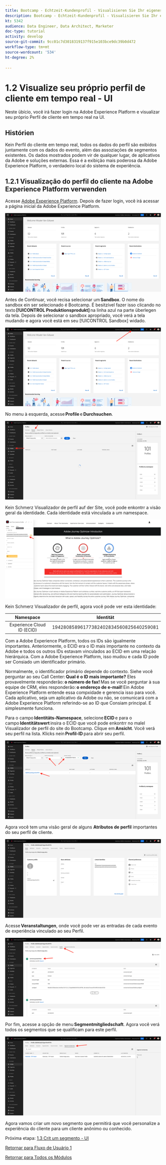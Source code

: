 ```yaml
---
title: Bootcamp - Echtzeit-Kundenprofil - Visualisieren Sie Ihr eigenes Echtzeit-Kundenprofil - UI - Brasilien
description: Bootcamp - Echtzeit-Kundenprofil - Visualisieren Sie Ihr eigenes Echtzeit-Kundenprofil - UI - Brasilien
kt: 5342
audience: Data Engineer, Data Architect, Marketer
doc-type: tutorial
activity: develop
source-git-commit: 9cc01c7d3018319137f915e103bce9dc39b0d472
workflow-type: tm+mt
source-wordcount: '534'
ht-degree: 2%

---
```


# 1.2 Visualize seu próprio perfil de cliente em tempo real - UI

Neste übício, você irá fazer login na Adobe Experience Platform e visualizar seu próprio Perfil de cliente em tempo real na UI.

## Histórien

Kein Perfil do cliente em tempo real, todos os dados do perfil são exibidos juntamente com os dados do evento, além das assoziações de segmentos existentes. Os dados mostrados podem vir de qualquer lugar, de aplicativos da Adobe e soluções externas. Essa é a exibição mais poderosa da Adobe Experience Platform, o verdadeiro local do sistema de experiência.

## 1.2.1 Visualização do perfil do cliente na Adobe Experience Platform verwenden

Acesse [Adobe Experience Platform](https://experience.adobe.com/platform). Depois de fazer login, você irá acessar a página inicial da Adobe Experience Platform.

![Datenaufnahme](./images/home.png)

Antes de Continuar, você recisa selecionar um **Sandbox**. O nome do sandbox ein ser selecionado é Bootcamp. É besitzível fazer isso clicando no texto **[!UICONTROL Produktionsprodukt]** na linha azul na parte überlegen da tela. Depois de selecionar o sandbox apropriado, você verá a tela mudando e agora você está em seu [!UICONTROL Sandbox] widado.

![Datenaufnahme](./images/sb1.png)

No menu à esquerda, acesse **Profile** e **Durchsuchen**.

![Kundenprofil](./images/homemenu.png)

Kein Schmerz Visualizador de perfil auf der Site, você pode enkontrr a visão geral da identidade. Cada identidade está vinculada a um namespace.

![Kundenprofil](./images/identities.png)

Kein Schmerz Visualizador de perfil, agora você pode ver esta identidade:

| Namespace | Identität |
|:-------------:| :---------------:|
| Experience Cloud ID (ECID) | 19428085896177382402834560825640259081 |

Com a Adobe Experience Platform, todos os IDs são igualmente importantes. Anteriormente, o ECID era o ID mais importante no contexto da Adobe e todos os outros IDs estavam vinculados ao ECID em uma relação hierárquica. Com a Adobe Experience Platform, isso mudou e cada ID pode ser Consiado um identificador primário.

Normalmente, o identificador primário depende do contexto. Siehe você perguntar ao seu Call Center: **Qual é o ID mais importante?** Eles provavelmente responderão: **o número de fax!** Mas se você perguntar à sua equipe de CRM, eles responderão: **o endereço de e-mail!** Ein Adobe Experience Platform entende essa compxidade e gerencia isso para você. Cada aplicativo, seja um aplicativo da Adobe ou não, se comunicará com a Adobe Experience Platform referindo-se ao ID que Consiam principal. E simplesmente funciona.

Para o campo **Identitäts-Namespace**, selecione **ECID** e para o campo **Identitätswert** insira o ECID que você pode enkontrr no malel Visualizador de perfil do site do Bootcamp. Clique em **Ansicht**. Você verá seu perfil na lista. Klicks nein **Profil-ID** para abrir seu perfil.

![Kundenprofil](./images/popupecid.png)

Agora você tem uma visão geral de alguns **Atributos de perfil** importantes do seu perfil de cliente.

![Kundenprofil](./images/profile.png)

Acesse **Veranstaltungen**, onde você pode ver as entradas de cada evento de experiência vinculado ao seu Perfil.

![Kundenprofil](./images/profileee.png)

Por fim, acesse a opção de menu **Segmentmitgliedschaft**. Agora você verá todos os segmentos que se qualificam para este perfil.

![Kundenprofil](./images/profileseg.png)

Agora vamos criar um novo segmento que permitirá que você personalize a experiência do cliente para um cliente anônimo ou conhecido.

Próxima etapa: [1.3 Crit um segmento - UI](./ex3.md)

[Retornar para Fluxo de Usuário 1](./uc1.md)

[Retornar para Todos os Módulos](../../overview.md)
